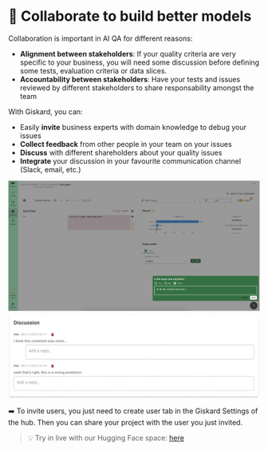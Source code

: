 # 🤝 Collaborate to build better models

Collaboration is important in AI QA for different reasons:
* **Alignment between stakeholders**: If your quality criteria are very specific to your business, you will need some discussion before defining some tests, evaluation criteria or data slices.
* **Accountability between stakeholders**: Have your tests and issues reviewed by different stakeholders to share responsability amongst the team

With Giskard, you can:
* Easily **invite** business experts with domain knowledge to debug your issues
* **Collect feedback** from other people in your team on your issues
* **Discuss** with different shareholders about your quality issues
* **Integrate** your discussion in your favourite communication channel (Slack, email, etc.)

![Feedback](../../assets/feedback.png)
![Discussion](../../assets/discussion.png)

➡️ To invite users, you just need to create user tab in the Giskard Settings of the hub. Then you can share your project with the user you just invited.

> 💡 Try in live with our Hugging Face space: [here](https://giskardai-giskard.hf.space/main/projects)